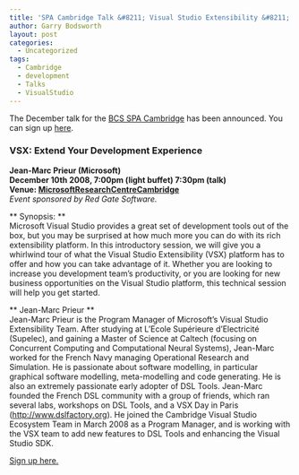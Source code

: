 ```yaml
---
title: 'SPA Cambridge Talk &#8211; Visual Studio Extensibility &#8211; December 10th'
author: Garry Bodsworth
layout: post
categories:
  - Uncategorized
tags:
  - Cambridge
  - development
  - Talks
  - VisualStudio
---
```

The December talk for the [BCS SPA Cambridge][1] has been announced. You can sign up [here][2].

### VSX: Extend Your Development Experience

**Jean-Marc Prieur (Microsoft)**  
**December 10th 2008, 7:00pm (light buffet) 7:30pm (talk)**  
**Venue: [MicrosoftResearchCentreCambridge][3]**  
*Event sponsored by Red Gate Software.*

** Synopsis: **  
Microsoft Visual Studio provides a great set of development tools out of the box, but you may be surprised at how much more you can do with its rich extensibility platform. In this introductory session, we will give you a whirlwind tour of what the Visual Studio Extensibility (VSX) platform has to offer and how you can take advantage of it. Whether you are looking to increase you development team&#8217;s productivity, or you are looking for new business opportunities on the Visual Studio platform, this technical session will help you get started.

** Jean-Marc Prieur **  
Jean-Marc Prieur is the Program Manager of Microsoft&#8217;s Visual Studio Extensibility Team. After studying at L’Ecole Supérieure d&#8217;Electricité (Supelec), and gaining a Master of Science at Caltech (focusing on Concurrent Computing and Computational Neural Systems), Jean-Marc worked for the French Navy managing Operational Research and Simulation. He is passionate about software modelling, in particular graphical software modelling, meta-modelling and code generating. He is also an extremely passionate early adopter of DSL Tools. Jean-Marc founded the French DSL community with a group of friends, which ran several labs, workshops on DSL Tools, and a VSX Day in Paris (<a href="http://www.dslfactory.org/" target="_top">http://www.dslfactory.org</a>). He joined the Cambridge Visual Studio Ecosystem Team in March 2008 as a Program Manager, and is working with the VSX team to add new features to DSL Tools and enhancing the Visual Studio SDK.

[Sign up here.][2]

 [1]: http://www.bcs-spa.org/cgi-bin/view/SPA/SPACambridgeEveningMeetingProgramme
 [2]: http://www.bcs-spa.org/cgi-bin/view/SPA/VisualStudioExtensibility
 [3]: http://www.bcs-spa.org/cgi-bin/view/SPA/MicrosoftResearchCentreCambridge